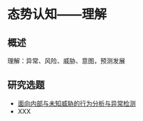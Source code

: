 
# 态势认知——理解

## 概述

理解：异常、风险、威胁、意图，预测发展

## 研究选题
 - [面向内部与未知威胁的行为分析与异常检测](./SA_Understand_Behavior.md)
 - XXX
